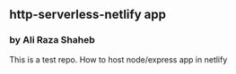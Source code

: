 ## http-serverless-netlify app

### by Ali Raza Shaheb

This is a test repo.
How to host node/express app in netlify
